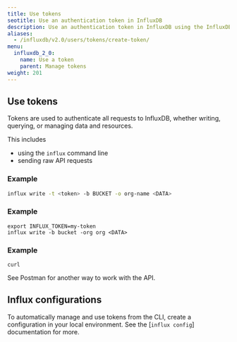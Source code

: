 ```yaml
---
title: Use tokens
seotitle: Use an authentication token in InfluxDB
description: Use an authentication token in InfluxDB using the InfluxDB UI or the `influx` CLI.
aliases:
  - /influxdb/v2.0/users/tokens/create-token/
menu:
  influxdb_2_0:
    name: Use a token
    parent: Manage tokens
weight: 201
---
```


## Use tokens

Tokens are used to authenticate all requests to InfluxDB, whether writing, querying, or managing data and resources.

This includes

- using the `influx` command line
- sending raw API requests

### Example

```sh
influx write -t <token> -b BUCKET -o org-name <DATA>
```

### Example

```
export INFLUX_TOKEN=my-token
influx write -b bucket -org org <DATA>
```

### Example

```
curl
```

See Postman for another way to work with the API.

## Influx configurations

To automatically manage and use tokens from the CLI, create a configuration in your local environment.
See the [`influx config`] documentation for more.
